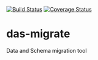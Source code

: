 [![Build Status](https://travis-ci.org/scull7/das-migrate.svg)](https://travis-ci.org/scull7/das-migrate)
[![Coverage Status](https://coveralls.io/repos/scull7/das-migrate/badge.svg?branch=master&service=github)](https://coveralls.io/github/scull7/das-migrate?branch=master)

# das-migrate
Data and Schema migration tool
